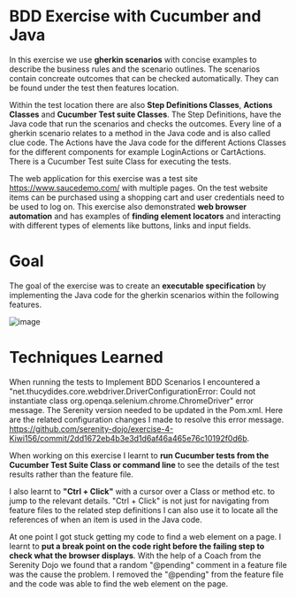 # BDD Exercise with Cucumber and Java

In this exercise we use **gherkin scenarios** with concise examples to describe the business rules and the scenario outlines. The scenarios contain concreate outcomes that can be checked automatically. They can be found under the test then features location. 

Within the test location there are also **Step Definitions Classes**, **Actions Classes** and **Cucumber Test suite Classes**. The Step Definitions, have the Java code that run the scenarios and checks the outcomes. Every line of a gherkin scenario relates to a method in the Java code and is also called clue code. The Actions have the Java code for the different Actions Classes for the different components for example LoginActions or CartActions. There is a Cucumber Test suite Class for executing the tests. 

The web application for this exercise was a test site https://www.saucedemo.com/ with multiple pages. On the test website items can be purchased using a shopping cart and user credentials need to be used to log on. This exercise also demonstrated **web browser automation** and has examples of **finding element locators** and interacting with different types of elements like buttons, links and input fields.   

# Goal 

The goal of the exercise was to create an **executable specification** by implementing the Java code for the gherkin scenarios within the following features.

![image](https://github.com/serenity-dojo/exercise-4-Kiwi156/assets/73317499/be4d7e8e-b26b-417b-9a93-ad269fb21142)


# Techniques Learned

When running the tests to Implement BDD Scenarios I encountered a "net.thucydides.core.webdriver.DriverConfigurationError: Could not instantiate class org.openqa.selenium.chrome.ChromeDriver" error message. The Serenity version needed to be updated in the Pom.xml. Here are the related configuration changes I made to resolve this error message. https://github.com/serenity-dojo/exercise-4-Kiwi156/commit/2dd1672eb4b3e3d1d6af46a465e76c10192f0d6b.

When working on this exercise I learnt to **run Cucumber tests from the Cucumber Test Suite Class or command line** to see the details of the test results rather than the feature file. 

I also learnt to **"Ctrl + Click"** with a cursor over a Class or method etc. to jump to the relevant details. "Ctrl + Click" is not just for navigating from feature files to the related step definitions I can also use it to locate all the references of when an item is used in the Java code.

At one point I got stuck getting my code to find a web element on a page. I learnt to **put a break point on the code right before the failing step to check what the browser displays**. With the help of a Coach from the Serenity Dojo we found that a random "@pending" comment in a feature file was the cause the problem. I removed the "@pending" from the feature file and the code was able to find the web element on the page.  

